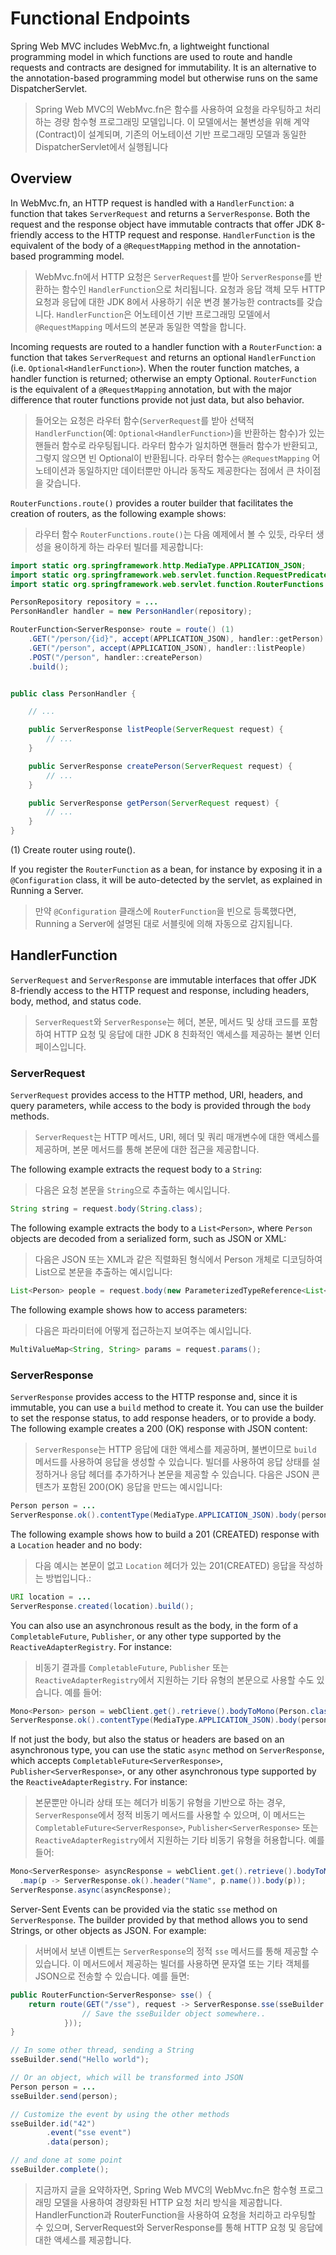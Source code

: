# Functional Endpoints

Spring Web MVC includes WebMvc.fn, a lightweight functional programming model in which functions are used to route and handle requests and contracts are designed for immutability. It is an alternative to the annotation-based programming model but otherwise runs on the same DispatcherServlet.

> Spring Web MVC의 WebMvc.fn은 함수를 사용하여 요청을 라우팅하고 처리하는 경량 함수형 프로그래밍 모델입니다. 이 모델에서는 불변성을 위해 계약(Contract)이 설계되며, 기존의 어노테이션 기반 프로그래밍 모델과 동일한 DispatcherServlet에서 실행됩니다

## Overview

In WebMvc.fn, an HTTP request is handled with a `HandlerFunction`: a function that takes `ServerRequest` and returns a `ServerResponse`. Both the request and the response object have immutable contracts that offer JDK 8-friendly access to the HTTP request and response. `HandlerFunction` is the equivalent of the body of a `@RequestMapping` method in the annotation-based programming model.

> WebMvc.fn에서 HTTP 요청은 `ServerRequest`를 받아 `ServerResponse`를 반환하는 함수인 `HandlerFunction`으로 처리됩니다. 요청과 응답 객체 모두 HTTP 요청과 응답에 대한 JDK 8에서 사용하기 쉬운 변경 불가능한 contracts를 갖습니다. `HandlerFunction`은 어노테이션 기반 프로그래밍 모델에서 `@RequestMapping` 메서드의 본문과 동일한 역할을 합니다.

Incoming requests are routed to a handler function with a `RouterFunction`: a function that takes `ServerRequest` and returns an optional `HandlerFunction` (i.e. `Optional<HandlerFunction>`). When the router function matches, a handler function is returned; otherwise an empty Optional. `RouterFunction` is the equivalent of a `@RequestMapping` annotation, but with the major difference that router functions provide not just data, but also behavior.

> 들어오는 요청은 라우터 함수(`ServerRequest`를 받아 선택적 `HandlerFunction`(예: `Optional<HandlerFunction>`)을 반환하는 함수)가 있는 핸들러 함수로 라우팅됩니다. 라우터 함수가 일치하면 핸들러 함수가 반환되고, 그렇지 않으면 빈 Optional이 반환됩니다. 라우터 함수는 `@RequestMapping` 어노테이션과 동일하지만 데이터뿐만 아니라 동작도 제공한다는 점에서 큰 차이점을 갖습니다.

`RouterFunctions.route()` provides a router builder that facilitates the creation of routers, as the following example shows:

> 라우터 함수 `RouterFunctions.route()`는 다음 예제에서 볼 수 있듯, 라우터 생성을 용이하게 하는 라우터 빌더를 제공합니다:

``` java
import static org.springframework.http.MediaType.APPLICATION_JSON;
import static org.springframework.web.servlet.function.RequestPredicates.*;
import static org.springframework.web.servlet.function.RouterFunctions.route;

PersonRepository repository = ...
PersonHandler handler = new PersonHandler(repository);

RouterFunction<ServerResponse> route = route() (1)
	.GET("/person/{id}", accept(APPLICATION_JSON), handler::getPerson)
	.GET("/person", accept(APPLICATION_JSON), handler::listPeople)
	.POST("/person", handler::createPerson)
	.build();


public class PersonHandler {

	// ...

	public ServerResponse listPeople(ServerRequest request) {
		// ...
	}

	public ServerResponse createPerson(ServerRequest request) {
		// ...
	}

	public ServerResponse getPerson(ServerRequest request) {
		// ...
	}
}
```

(1) Create router using route().

If you register the `RouterFunction` as a bean, for instance by exposing it in a `@Configuration` class, it will be auto-detected by the servlet, as explained in Running a Server.

> 만약 `@Configuration` 클래스에 `RouterFunction`을 빈으로 등록했다면, Running a Server에 설명된 대로 서블릿에 의해 자동으로 감지됩니다.

## HandlerFunction

`ServerRequest` and `ServerResponse` are immutable interfaces that offer JDK 8-friendly access to the HTTP request and response, including headers, body, method, and status code.

> `ServerRequest`와 `ServerResponse`는 헤더, 본문, 메서드 및 상태 코드를 포함하여 HTTP 요청 및 응답에 대한 JDK 8 친화적인 액세스를 제공하는 불변 인터페이스입니다.

### ServerRequest

`ServerRequest` provides access to the HTTP method, URI, headers, and query parameters, while access to the body is provided through the `body` methods.

> `ServerRequest`는 HTTP 메서드, URI, 헤더 및 쿼리 매개변수에 대한 액세스를 제공하며, 본문 메서드를 통해 본문에 대한 접근을 제공합니다.

The following example extracts the request body to a `String`:

> 다음은 요청 본문을 `String`으로 추출하는 예시입니다.

``` java
String string = request.body(String.class);
```

The following example extracts the body to a `List<Person>`, where `Person` objects are decoded from a serialized form, such as JSON or XML:

> 다음은 JSON 또는 XML과 같은 직렬화된 형식에서 Person 개체로 디코딩하여 List<Person>으로 본문을 추출하는 예시입니다:

``` java
List<Person> people = request.body(new ParameterizedTypeReference<List<Person>>() {});
```

The following example shows how to access parameters:

> 다음은 파라미터에 어떻게 접근하는지 보여주는 예시입니다.

``` java
MultiValueMap<String, String> params = request.params();
```

### ServerResponse

`ServerResponse` provides access to the HTTP response and, since it is immutable, you can use a `build` method to create it. You can use the builder to set the response status, to add response headers, or to provide a body. The following example creates a 200 (OK) response with JSON content:

> `ServerResponse`는 HTTP 응답에 대한 액세스를 제공하며, 불변이므로 `build` 메서드를 사용하여 응답을 생성할 수 있습니다. 빌더를 사용하여 응답 상태를 설정하거나 응답 헤더를 추가하거나 본문을 제공할 수 있습니다. 다음은 JSON 콘텐츠가 포함된 200(OK) 응답을 만드는 예시입니다:

``` java
Person person = ...
ServerResponse.ok().contentType(MediaType.APPLICATION_JSON).body(person);
```

The following example shows how to build a 201 (CREATED) response with a `Location` header and no body:

> 다음 예시는 본문이 없고 `Location` 헤더가 있는 201(CREATED) 응답을 작성하는 방법입니다.:

``` java
URI location = ...
ServerResponse.created(location).build();
```

You can also use an asynchronous result as the body, in the form of a `CompletableFuture`, `Publisher`, or any other type supported by the `ReactiveAdapterRegistry`. For instance:

> 비동기 결과를 `CompletableFuture`, `Publisher` 또는 `ReactiveAdapterRegistry`에서 지원하는 기타 유형의 본문으로 사용할 수도 있습니다. 예를 들어:

``` java
Mono<Person> person = webClient.get().retrieve().bodyToMono(Person.class);
ServerResponse.ok().contentType(MediaType.APPLICATION_JSON).body(person);
```

If not just the body, but also the status or headers are based on an asynchronous type, you can use the static `async` method on `ServerResponse`, which accepts `CompletableFuture<ServerResponse>`, `Publisher<ServerResponse>`, or any other asynchronous type supported by the `ReactiveAdapterRegistry`. For instance:

> 본문뿐만 아니라 상태 또는 헤더가 비동기 유형을 기반으로 하는 경우, `ServerResponse`에서 정적 비동기 메서드를 사용할 수 있으며, 이 메서드는 `CompletableFuture<ServerResponse>`, `Publisher<ServerResponse>` 또는 `ReactiveAdapterRegistry`에서 지원하는 기타 비동기 유형을 허용합니다. 예를 들어:

``` java
Mono<ServerResponse> asyncResponse = webClient.get().retrieve().bodyToMono(Person.class)
  .map(p -> ServerResponse.ok().header("Name", p.name()).body(p));
ServerResponse.async(asyncResponse);
```

Server-Sent Events can be provided via the static `sse` method on `ServerResponse`. The builder provided by that method allows you to send Strings, or other objects as JSON. For example:

> 서버에서 보낸 이벤트는 `ServerResponse`의 정적 `sse` 메서드를 통해 제공할 수 있습니다. 이 메서드에서 제공하는 빌더를 사용하면 문자열 또는 기타 객체를 JSON으로 전송할 수 있습니다. 예를 들면:

``` java
public RouterFunction<ServerResponse> sse() {
	return route(GET("/sse"), request -> ServerResponse.sse(sseBuilder -> {
				// Save the sseBuilder object somewhere..
			}));
}

// In some other thread, sending a String
sseBuilder.send("Hello world");

// Or an object, which will be transformed into JSON
Person person = ...
sseBuilder.send(person);

// Customize the event by using the other methods
sseBuilder.id("42")
		.event("sse event")
		.data(person);

// and done at some point
sseBuilder.complete();
```

> 지금까지 글을 요약하자면, Spring Web MVC의 WebMvc.fn은 함수형 프로그래밍 모델을 사용하여 경량화된 HTTP 요청 처리 방식을 제공합니다. HandlerFunction과 RouterFunction을 사용하여 요청을 처리하고 라우팅할 수 있으며, ServerRequest와 ServerResponse를 통해 HTTP 요청 및 응답에 대한 액세스를 제공합니다.
